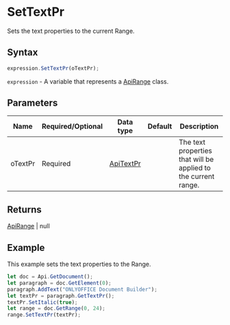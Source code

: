 # SetTextPr

Sets the text properties to the current Range.

## Syntax

```javascript
expression.SetTextPr(oTextPr);
```

`expression` - A variable that represents a [ApiRange](../ApiRange.md) class.

## Parameters

| **Name** | **Required/Optional** | **Data type** | **Default** | **Description** |
| ------------- | ------------- | ------------- | ------------- | ------------- |
| oTextPr | Required | [ApiTextPr](../../ApiTextPr/ApiTextPr.md) |  | The text properties that will be applied to the current range. |

## Returns

[ApiRange](../../ApiRange/ApiRange.md) \| null

## Example

This example sets the text properties to the Range.

```javascript
let doc = Api.GetDocument();
let paragraph = doc.GetElement(0);
paragraph.AddText("ONLYOFFICE Document Builder");
let textPr = paragraph.GetTextPr();
textPr.SetItalic(true);
let range = doc.GetRange(0, 24);
range.SetTextPr(textPr);
```
